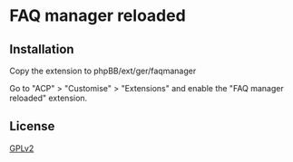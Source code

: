 # FAQ manager reloaded

## Installation

Copy the extension to phpBB/ext/ger/faqmanager

Go to "ACP" > "Customise" > "Extensions" and enable the "FAQ manager reloaded" extension.

## License

[GPLv2](license.txt)
